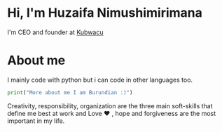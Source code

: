 # Hi, I'm Huzaifa Nimushimirimana
I'm CEO and founder at [Kubwacu](https://www.kubwacu.com)
# About me
I mainly code with python but i can code in other languages too. 
```py
print("More about me I am Burundian :)")
```
Creativity, responsibility, organization are the three main soft-skills that define me best at work and Love :heart: , hope and forgiveness are the most important in my life.
